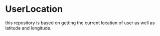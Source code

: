 # UserLocation

this repository is based on getting the current location of user as well as latitude and longitude.
